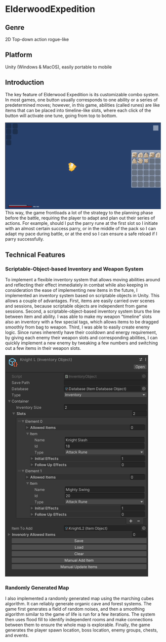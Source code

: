 # ElderwoodExpedition
## Genre
2D Top-down action rogue-like
## Platform
Unity (Windows & MacOS), easily portable to mobile
## Introduction
The key feature of Elderwood Expedition is its customizable combo system. In most games, one button usually corresponds to one ability or a series of predetermined moves; however, in this game, abilities (called runes) are like items that can be placed into timeline-like slots, where each click of the button will activate one tune, going from top to bottom.

![Customizable Combo Demo](https://github.com/WilliamW9758/ElderwoodExpedition/blob/main/DemoMedia/AttackDemo.gif)
This way, the game frontloads a lot of the strategy to the planning phase before the battle, requiring the player to adapt and plan out their series of actions. For example, should I put the parry rune at the first slot so I initiate with an almost certain success parry, or in the middle of the pack so I can adapt my pace during battle, or at the end so I can ensure a safe reload if I parry successfully.
## Technical Features
### Scriptable-Object-based Inventory and Weapon System
To implement a flexible inventory system that allows moving abilities around and reflecting their effect immediately in combat while also keeping in consideration the ease of implementing new items in the future, I implemented an inventory system based on scriptable objects in Unity. This allows a couple of advantages. First, items are easily carried over scenes and sessions, because scriptable objects are independent from game sessions. Second, a scriptable-object-based inventory system blurs the line between item and ability. I was able to make my weapon “timeline” slots also an inventory with a few special tags, which allows items to be dragged smoothly from bag to weapon. Third, I was able to easily create  enemy logic. Since runes inherently have their cooldown and energy requirement, by giving each enemy their weapon slots and corresponding abilities, I can quickly implement a new enemy by tweaking a few numbers and switching out a few items in their weapon slots. 

![Enemy Weapon Demo](https://github.com/WilliamW9758/ElderwoodExpedition/blob/main/DemoMedia/WeaponDemo.png)
### Randomly Generated Map
I also implemented a randomly generated map using the marching cubes algorithm. It can reliably generate organic cave and forest systems. The game first generates a field of random noises, and then a smoothing algorithm similar to the game of life is run for a few iterations. The system then uses flood fill to identify independent rooms and make connections between them to ensure the whole map is explorable. Finally, the game generates the player spawn location, boss location, enemy groups, chests, and events. 
